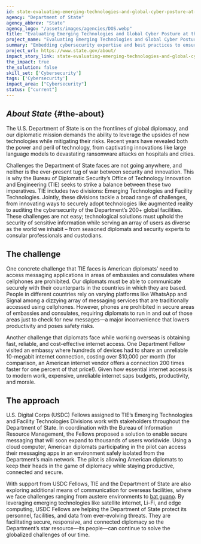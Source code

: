 ```yaml
---
id: state-evaluating-emerging-technologies-and-global-cyber-posture-at-the-department-of-state
agency: "Department of State"
agency_abbrev: "State"
agency_logo: "/assets/images/agencies/DOS.webp"
title: "Evaluating Emerging Technologies and Global Cyber Posture at the Department of State"
project_name: "Evaluating Emerging Technologies and Global Cyber Posture at the Department of State"
summary: "Embedding cybersecurity expertise and best practices to ensure that U.S. diplomats can conduct official business securely and effectively at U.S. Missions around the world."
project_url: https://www.state.gov/about/
impact_story_link: state-evaluating-emerging-technologies-and-global-cyber-posture-at-the-department-of-state
the_impact: true
the_solution: false
skill_set: ['Cybersecurity']
tags: ['Cybersecurity']
impact_area: ["Cybersecurity"]
status: ["current"]
---
```


## *About State* {#the-about}
The U.S. Department of State is on the frontlines of global diplomacy, and our diplomatic mission demands the ability to leverage the upsides of new technologies while mitigating their risks. Recent years have revealed both the power and peril of technology, from captivating innovations like large language models to devastating ransomware attacks on hospitals and cities. 

Challenges the Department of State faces are not going anywhere, and neither is the ever-present tug of war between security and innovation. This is why the Bureau of Diplomatic Security’s Office of Technology Innovation and Engineering (TIE) seeks to strike a balance between these two imperatives. TIE includes two divisions: Emerging Technologies and Facility Technologies. Jointly, these divisions tackle a broad range of challenges, from innovating ways to securely adopt technologies like augmented reality to auditing the cybersecurity of the Department’s 200+ global facilities. These challenges are not easy; technological solutions must uphold the security of sensitive information while serving an array of users as diverse as the world we inhabit – from seasoned diplomats and security experts to consular professionals and custodians.

## The challenge
One concrete challenge that TIE faces is American diplomats’ need to access messaging applications in areas of embassies and consulates where cellphones are prohibited. Our diplomats must be able to communicate securely with their counterparts in the countries in which they are based. People in different countries rely on varying platforms like WhatsApp and Signal among a dizzying array of messaging services that are traditionally accessed using cellphones. However, phones are prohibited in secure areas of embassies and consulates, requiring diplomats to run in and out of those areas just to check for new messages—a major inconvenience that lowers productivity and poses safety risks.

Another challenge that diplomats face while working overseas is obtaining fast, reliable, and cost-effective internet access. One Department Fellow visited an embassy where hundreds of devices had to share an unreliable 10-megabit internet connection, costing over $10,000 per month (for comparison, an American internet vendor offers a connection 200 times faster for one percent of that price!). Given how essential internet access is to modern work, expensive, unreliable internet saps budgets, productivity, and morale.

## The approach
U.S. Digital Corps (USDC) Fellows assigned to TIE’s Emerging Technologies and Facility Technologies Divisions work with stakeholders throughout the Department of State. In coordination with the Bureau of Information Resource Management, the Fellows proposed a solution to enable secure messaging that will soon expand to thousands of users worldwide. Using a cloud computer, American diplomats participating in the pilot can access their messaging apps in an environment safely isolated from the Department’s main network. The pilot is allowing American diplomats to keep their heads in the game of diplomacy while staying productive, connected and secure.

With support from USDC Fellows, TIE and the Department of State are also exploring additional means of communication for overseas facilities, where we face challenges ranging from austere environments to [bat guano](https://statemag.state.gov/2023/08/0823feat03/). By leveraging emerging technologies like satellite internet, Li-Fi, and edge computing, USDC Fellows are helping the Department of State protect its personnel, facilities, and data from ever-evolving threats. They are facilitating secure, responsive, and connected diplomacy so the Department’s star resource—its people—can continue to solve the globalized challenges of our time.

